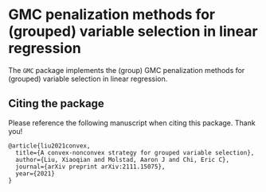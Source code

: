 # GMC penalization methods for (grouped) variable selection in linear regression

The `GMC` package implements the (group) GMC penalization methods for (grouped) variable selection in linear regression.


## Citing the package

Please reference the following manuscript when citing this package.  Thank you!

```
@article{liu2021convex,
  title={A convex-nonconvex strategy for grouped variable selection},
  author={Liu, Xiaoqian and Molstad, Aaron J and Chi, Eric C},
  journal={arXiv preprint arXiv:2111.15075},
  year={2021}
}
```

